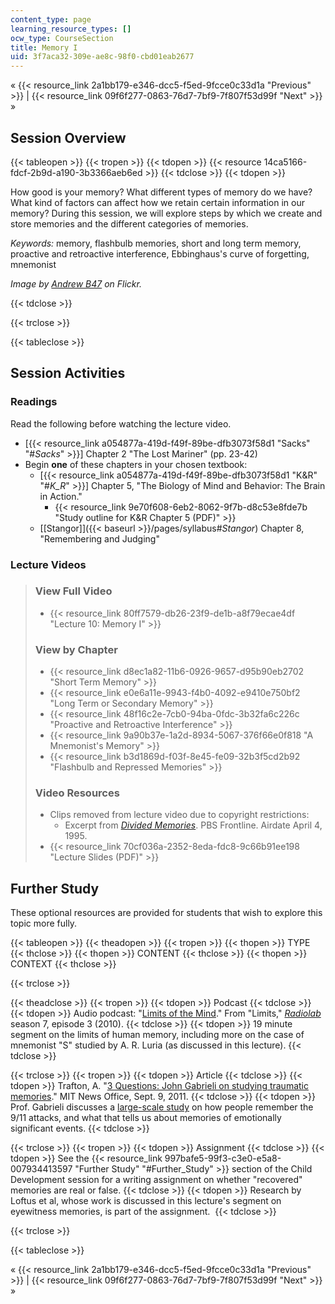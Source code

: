 ```yaml
---
content_type: page
learning_resource_types: []
ocw_type: CourseSection
title: Memory I
uid: 3f7aca32-309e-ae8c-98f0-cbd01eab2677
---
```


« {{< resource_link 2a1bb179-e346-dcc5-f5ed-9fcce0c33d1a "Previous" >}} | {{< resource_link 09f6f277-0863-76d7-7bf9-7f807f53d99f "Next" >}} »

Session Overview
----------------

{{< tableopen >}}
{{< tropen >}}
{{< tdopen >}}
{{< resource 14ca5166-fdcf-2b9d-a190-3b3366aeb6ed >}}
{{< tdclose >}}
{{< tdopen >}}


How good is your memory? What different types of memory do we have? What kind of factors can affect how we retain certain information in our memory? During this session, we will explore steps by which we create and store memories and the different categories of memories.

_Keywords:_ memory, flashbulb memories, short and long term memory, proactive and retroactive interference, Ebbinghaus's curve of forgetting, mnemonist

_Image by [Andrew B47](http://www.flickr.com/photos/andrewb47/) on Flickr._


{{< tdclose >}}

{{< trclose >}}

{{< tableclose >}}

Session Activities
------------------

### Readings

Read the following before watching the lecture video.

*   \[{{< resource_link a054877a-419d-f49f-89be-dfb3073f58d1 "Sacks" "#_Sacks_" >}}\] Chapter 2 "The Lost Mariner" (pp. 23-42)
*   Begin **one** of these chapters in your chosen textbook:
    *   \[{{< resource_link a054877a-419d-f49f-89be-dfb3073f58d1 "K&R" "#_K_R_" >}}\] Chapter 5, "The Biology of Mind and Behavior: The Brain in Action."
        *   {{< resource_link 9e70f608-6eb2-8062-9f7b-d8c53e8fde7b "Study outline for K&R Chapter 5 (PDF)" >}}
    *   [\[Stangor\]]({{< baseurl >}}/pages/syllabus#_Stangor_) Chapter 8, "Remembering and Judging"

### Lecture Videos

> ### View Full Video
> 
> *   {{< resource_link 80ff7579-db26-23f9-de1b-a8f79ecae4df "Lecture 10: Memory I" >}}
> 
> ### View by Chapter
> 
> *   {{< resource_link d8ec1a82-11b6-0926-9657-d95b90eb2702 "Short Term Memory" >}}
> *   {{< resource_link e0e6a11e-9943-f4b0-4092-e9410e750bf2 "Long Term or Secondary Memory" >}}
> *   {{< resource_link 48f16c2e-7cb0-94ba-0fdc-3b32fa6c226c "Proactive and Retroactive Interference" >}}
> *   {{< resource_link 9a90b37e-1a2d-8934-5067-376f66e0f818 "A Mnemonist's Memory" >}}
> *   {{< resource_link b3d1869d-f03f-8e45-fe09-32b3f5cd2b92 "Flashbulb and Repressed Memories" >}}
> 
> ### Video Resources
> 
> *   Clips removed from lecture video due to copyright restrictions:
>     *   Excerpt from [_Divided Memories_](http://www.pbs.org/wgbh/pages/frontline/programs/info/1312.html). PBS Frontline. Airdate April 4, 1995.
> *   {{< resource_link 70cf036a-2352-8eda-fdc8-9c66b91ee198 "Lecture Slides (PDF)" >}}

Further Study
-------------

These optional resources are provided for students that wish to explore this topic more fully.

{{< tableopen >}}
{{< theadopen >}}
{{< tropen >}}
{{< thopen >}}
TYPE
{{< thclose >}}
{{< thopen >}}
CONTENT
{{< thclose >}}
{{< thopen >}}
CONTEXT
{{< thclose >}}

{{< trclose >}}

{{< theadclose >}}
{{< tropen >}}
{{< tdopen >}}
Podcast
{{< tdclose >}}
{{< tdopen >}}
Audio podcast: "[Limits of the Mind](http://www.radiolab.org/2010/apr/05/limits-of-the-mind/)." From "Limits," [_Radiolab_](http://www.radiolab.org) season 7, episode 3 (2010).
{{< tdclose >}}
{{< tdopen >}}
19 minute segment on the limits of human memory, including more on the case of mnemonist "S" studied by A. R. Luria (as discussed in this lecture).
{{< tdclose >}}

{{< trclose >}}
{{< tropen >}}
{{< tdopen >}}
Article
{{< tdclose >}}
{{< tdopen >}}
Trafton, A. "[3 Questions: John Gabrieli on studying traumatic memories](http://web.mit.edu/newsoffice/2011/3q-gabrielli-sept-11-0909.html)." MIT News Office, Sept. 9, 2011.
{{< tdclose >}}
{{< tdopen >}}
Prof. Gabrieli discusses a [large-scale study](http://www.ncbi.nlm.nih.gov/pmc/articles/PMC2925254/?tool=pubmed) on how people remember the 9/11 attacks, and what that tells us about memories of emotionally significant events.
{{< tdclose >}}

{{< trclose >}}
{{< tropen >}}
{{< tdopen >}}
Assignment
{{< tdclose >}}
{{< tdopen >}}
See the {{< resource_link 997bafe5-99f3-c3e0-e5a8-007934413597 "Further Study" "#Further_Study" >}} section of the Child Development session for a writing assignment on whether "recovered" memories are real or false.
{{< tdclose >}}
{{< tdopen >}}
Research by Loftus et al, whose work is discussed in this lecture's segment on eyewitness memories, is part of the assignment. 
{{< tdclose >}}

{{< trclose >}}

{{< tableclose >}}

« {{< resource_link 2a1bb179-e346-dcc5-f5ed-9fcce0c33d1a "Previous" >}} | {{< resource_link 09f6f277-0863-76d7-7bf9-7f807f53d99f "Next" >}} »